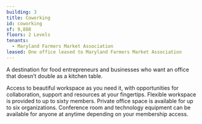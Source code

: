 ```yaml
---
building: 3
title: Coworking
id: coworking
sf: 9,888
floors: 2 Levels
tenants:
  - Maryland Farmers Market Association
leased: One office leased to Maryland Farmers Market Association
---
```


A destination for food entrepreneurs and businesses who want an office that doesn’t double as a kitchen table. 

Access to beautiful workspace as you need it, with opportunities for collaboration, support and resources at your fingertips. Flexible workspace is provided to up to sixty members. Private office space is available for up to six organizations. Conference room and technology equipment can be available for anyone at anytime depending on your membership access.
